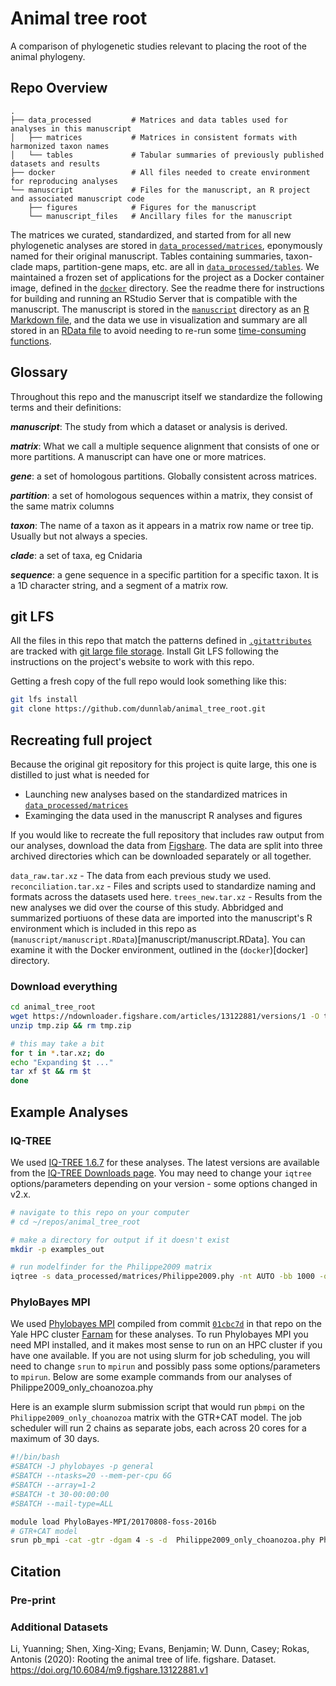 # Animal tree root

A comparison of phylogenetic studies relevant to placing the root of the animal phylogeny.

## Repo Overview

``` text
.
├── data_processed         # Matrices and data tables used for analyses in this manuscript
│   ├── matrices           # Matrices in consistent formats with harmonized taxon names
│   └── tables             # Tabular summaries of previously published datasets and results
├── docker                 # All files needed to create environment for reproducing analyses
└── manuscript             # Files for the manuscript, an R project and associated manuscript code
    ├── figures            # Figures for the manuscript
    └── manuscript_files   # Ancillary files for the manuscript
```

The matrices we curated, standardized, and started from for all new phylogenetic analyses are stored in [`data_processed/matrices`](data_processed/matrices/), eponymously named for their original manuscript. Tables containing summaries, taxon-clade maps, partition-gene maps, etc. are all in [`data_processed/tables`](data_processed/tables/). We maintained a frozen set of applications for the project as a Docker container image, defined in the [`docker`](docker) directory. See the readme there for instructions for building and running an RStudio Server that is compatible with the manuscript. The manuscript is stored in the [`manuscript`](manuscript) directory as an [R Markdown file](manuscript/manuscript.rmd), and the data we use in visualization and summary are all stored in an [RData file](manuscript/manuscript.RData) to avoid needing to re-run some [time-consuming functions](manuscript/manuscript_kernel.R).

## Glossary

Throughout this repo and the manuscript itself we standardize the following terms and their definitions:

**_manuscript_**: The study from which a dataset or analysis is derived.

**_matrix_**: What we call a multiple sequence alignment that consists of one or more partitions. A manuscript can have one or more matrices.

**_gene_**: a set of homologous partitions. Globally consistent across matrices.

**_partition_**: a set of homologous sequences within a matrix, they consist of the same matrix columns

**_taxon_**: The name of a taxon as it appears in a matrix row name or tree tip. Usually but not always a species.

**_clade_**: a set of taxa, eg Cnidaria

**_sequence_**: a gene sequence in a specific partition for a specific taxon. It is a 1D character string, and a segment of a matrix row.

## git LFS

All the files in this repo that match the patterns defined in [`.gitattributes`](.gitattributes) are tracked with [git large file storage](https://git-lfs.github.com/). Install Git LFS following the instructions on the project's website to work with this repo.

Getting a fresh copy of the full repo would look something like this:

``` bash
git lfs install
git clone https://github.com/dunnlab/animal_tree_root.git
```

## Recreating full project

Because the original git repository for this project is quite large, this one is distilled to just what is needed for

- Launching new analyses based on the standardized matrices in [`data_processed/matrices`](data_processed/matrices/)
- Examinging the data used in the manuscript R analyses and figures

If you would like to recreate the full repository that includes raw output from our analyses, download the data from [Figshare](https://doi.org/10.6084/m9.figshare.13122881.v1). The data are split into three archived directories which can be downloaded separately or all together.

`data_raw.tar.xz` - The data from each previous study we used.
`reconciliation.tar.xz` - Files and scripts used to standardize naming and formats across the datasets used here.
`trees_new.tar.xz` - Results from the new analyses we did over the course of this study. Abbridged and summarized portiuons of these data are imported into the manuscript's R environment which is included in this repo as (`manuscript/manuscript.RData`)[manuscript/manuscript.RData]. You can examine it with the Docker environment, outlined in the (`docker`)[docker] directory.

### Download everything

``` bash
cd animal_tree_root
wget https://ndownloader.figshare.com/articles/13122881/versions/1 -O tmp.zip
unzip tmp.zip && rm tmp.zip

# this may take a bit
for t in *.tar.xz; do
echo "Expanding $t ..."
tar xf $t && rm $t
done
```

## Example Analyses

### IQ-TREE

We used [IQ-TREE 1.6.7](https://github.com/Cibiv/IQ-TREE/releases/tag/v1.6.7) for these analyses. The latest versions are available from the [IQ-TREE Downloads page](http://www.iqtree.org/#download). You may need to change your `iqtree` options/parameters depending on your version - some options changed in v2.x.

``` bash
# navigate to this repo on your computer
# cd ~/repos/animal_tree_root

# make a directory for output if it doesn't exist
mkdir -p examples_out

# run modelfinder for the Philippe2009 matrix
iqtree -s data_processed/matrices/Philippe2009.phy -nt AUTO -bb 1000 -o Monosiga_ovata -mset LG,GTR20,WAG,Poisson -madd Poisson+C10+F+G,Poisson+C20+F+G,Poisson+C30+F+G,Poisson+C40+F+G,Poisson+C50+F+G,Poisson+C60+F+G,WAG+C10+F+G,WAG+C20+F+G,WAG+C30+F+G,WAG+C40+F+G,WAG+C50+F+G,WAG+C60+F+G,LG+C10+F+G,LG+C20+F+G,LG+C30+F+G,LG+C40+F+G,LG+C50+F+G,LG+C60+F+G -pre examples_out/Philippe2009.model_test -wbt
```

### PhyloBayes MPI

We used [Phylobayes MPI](https://github.com/bayesiancook/pbmpi) compiled from commit [`01cbc7d`](https://github.com/bayesiancook/pbmpi/tree/01cbc7d9d9f192eb7be0e1dc7614169d444faa3d) in that repo on the Yale HPC cluster [Farnam](https://docs.ycrc.yale.edu/clusters-at-yale/clusters/farnam/) for these analyses. To run Phylobayes MPI you need MPI installed, and it makes most sense to run on an HPC cluster if you have one available. If you are not using slurm for job scheduling, you will need to change `srun` to `mpirun` and possibly pass some options/parameters to `mpirun`. Below are some example commands from our analyses of Philippe2009_only_choanozoa.phy

Here is an example slurm submission script that would run `pbmpi` on the `Philippe2009_only_choanozoa` matrix with the GTR+CAT model. The job scheduler will run 2 chains as separate jobs, each across 20 cores for a maximum of 30 days.

``` bash
#!/bin/bash
#SBATCH -J phylobayes -p general
#SBATCH --ntasks=20 --mem-per-cpu 6G
#SBATCH --array=1-2
#SBATCH -t 30-00:00:00
#SBATCH --mail-type=ALL

module load PhyloBayes-MPI/20170808-foss-2016b
# GTR+CAT model
srun pb_mpi -cat -gtr -dgam 4 -s -d  Philippe2009_only_choanozoa.phy Philippe2009_only_choanozoa.phy_GTR_CAT_Chain_${SLURM_ARRAY_TASK_ID}
```

## Citation

### Pre-print



### Additional Datasets

Li, Yuanning; Shen, Xing-Xing; Evans, Benjamin; W. Dunn, Casey; Rokas, Antonis (2020): Rooting the animal tree of life. figshare. Dataset. https://doi.org/10.6084/m9.figshare.13122881.v1
